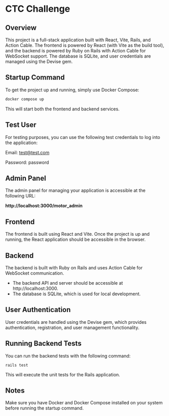 # CTC Challenge 

## Overview
This project is a full-stack application built with React, Vite, Rails, and Action Cable. 
The frontend is powered by React (with Vite as the build tool), and the backend is powered by Ruby on Rails with Action Cable for WebSocket support.
The database is SQLite, and user credentials are managed using the Devise gem.

## Startup Command

To get the project up and running, simply use Docker Compose:

```bash
docker compose up
```
This will start both the frontend and backend services.

## Test User
For testing purposes, you can use the following test credentials to log into the application:

Email: test@test.com

Password: password

## Admin Panel
The admin panel for managing your application is accessible at the following URL:

**http://localhost:3000/motor_admin**

## Frontend
The frontend is built using React and Vite. Once the project is up and running, the React application should be accessible in the browser.

## Backend
The backend is built with Ruby on Rails and uses Action Cable for WebSocket communication.

- The backend API and server should be accessible at http://localhost:3000.
- The database is SQLite, which is used for local development.

## User Authentication
User credentials are handled using the Devise gem, which provides authentication, registration, and user management functionality.

## Running Backend Tests
You can run the backend tests with the following command:

```
rails test
```

This will execute the unit tests for the Rails application.

## Notes

Make sure you have Docker and Docker Compose installed on your system before running the startup command.





